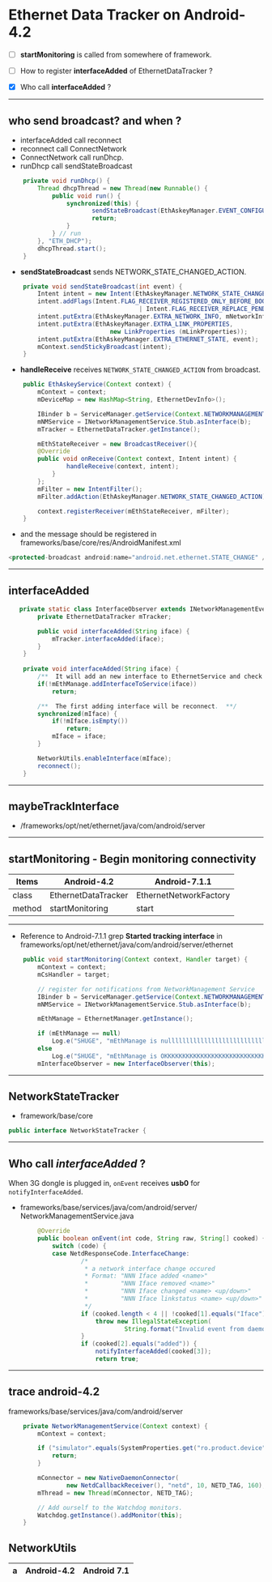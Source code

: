 # Ethernet Data Tracker on Android-4.2

- [ ] **startMonitoring** is called from somewhere of framework. 
- [ ] How to register **interfaceAdded** of EthernetDataTracker ?
- [x] Who call **interfaceAdded** ?


------------------------------------------
## who send broadcast? and when ?

* interfaceAdded call reconnect
* reconnect call ConnectNetwork
* ConnectNetwork call runDhcp.
* runDhcp call sendStateBroadcast
```java
    private void runDhcp() {
        Thread dhcpThread = new Thread(new Runnable() {
            public void run() {
                synchronized(this) {
                       sendStateBroadcast(EthAskeyManager.EVENT_CONFIGURATION_SUCCEEDED);
                       return;
                }
            } // run
        }, "ETH_DHCP");
        dhcpThread.start();
    }
```

* **sendStateBroadcast** sends NETWORK_STATE_CHANGED_ACTION.
```java
    private void sendStateBroadcast(int event) {
        Intent intent = new Intent(EthAskeyManager.NETWORK_STATE_CHANGED_ACTION);
        intent.addFlags(Intent.FLAG_RECEIVER_REGISTERED_ONLY_BEFORE_BOOT
                                    | Intent.FLAG_RECEIVER_REPLACE_PENDING);
        intent.putExtra(EthAskeyManager.EXTRA_NETWORK_INFO, mNetworkInfo);
        intent.putExtra(EthAskeyManager.EXTRA_LINK_PROPERTIES,
                            new LinkProperties (mLinkProperties));
        intent.putExtra(EthAskeyManager.EXTRA_ETHERNET_STATE, event);
        mContext.sendStickyBroadcast(intent);
    }
```

* **handleReceive** receives `NETWORK_STATE_CHANGED_ACTION` from broadcast.
```java
    public EthAskeyService(Context context) {
        mContext = context;
        mDeviceMap = new HashMap<String, EthernetDevInfo>();

        IBinder b = ServiceManager.getService(Context.NETWORKMANAGEMENT_SERVICE);
        mNMService = INetworkManagementService.Stub.asInterface(b);
        mTracker = EthernetDataTracker.getInstance();

        mEthStateReceiver = new BroadcastReceiver(){
        @Override
        public void onReceive(Context context, Intent intent) {
                handleReceive(context, intent);
            }
        };
        mFilter = new IntentFilter();
        mFilter.addAction(EthAskeyManager.NETWORK_STATE_CHANGED_ACTION);

        context.registerReceiver(mEthStateReceiver, mFilter);
    }
```
* and the message should be registered in
frameworks/base/core/res/AndroidManifest.xml
```java
<protected-broadcast android:name="android.net.ethernet.STATE_CHANGE" />
```









------------------------------------------
## interfaceAdded

```java
   private static class InterfaceObserver extends INetworkManagementEventObserver.Stub {
        private EthernetDataTracker mTracker;

        public void interfaceAdded(String iface) {
            mTracker.interfaceAdded(iface);
        }
    }
    
    private void interfaceAdded(String iface) {
        /**  It will add an new interface to EthernetService and check it.  **/
        if(!mEthManage.addInterfaceToService(iface))
            return;

        /**  The first adding interface will be reconnect.  **/
        synchronized(mIface) {
            if(!mIface.isEmpty())
                return;
            mIface = iface;
        }

        NetworkUtils.enableInterface(mIface);
        reconnect();
    }

```



------------------------------------------
## maybeTrackInterface
* /frameworks/opt/net/ethernet/java/com/android/server





------------------------------------------
## startMonitoring - Begin monitoring connectivity

Items | Android-4.2  | Android-7.1.1
----- | -------------------- | --------------
class | EthernetDataTracker | EthernetNetworkFactory
method | startMonitoring | start



------------------------------------------
* Reference to Android-7.1.1
grep **Started tracking interface** in
frameworks/opt/net/ethernet/java/com/android/server/ethernet


```java
    public void startMonitoring(Context context, Handler target) {
        mContext = context;
        mCsHandler = target;

        // register for notifications from NetworkManagement Service
        IBinder b = ServiceManager.getService(Context.NETWORKMANAGEMENT_SERVICE);
        mNMService = INetworkManagementService.Stub.asInterface(b);

        mEthManage = EthernetManager.getInstance();

        if (mEthManage == null)
            Log.e("SHUGE", "mEthManage is nulllllllllllllllllllllllllllllllllllll");
        else
            Log.e("SHUGE", "mEthManage is OKKKKKKKKKKKKKKKKKKKKKKKKKKKKKKKKKKKKKKK");
        mInterfaceObserver = new InterfaceObserver(this);
```


------------------------------------
## NetworkStateTracker
* framework/base/core

```java
public interface NetworkStateTracker {
```



------------------------------------

## Who call *interfaceAdded* ?
When 3G dongle is plugged in,
`onEvent` receives **usb0** for `notifyInterfaceAdded`.

* frameworks/base/services/java/com/android/server/
NetworkManagementService.java

```java
        @Override
        public boolean onEvent(int code, String raw, String[] cooked) {
            switch (code) {
            case NetdResponseCode.InterfaceChange:
                    /*
                     * a network interface change occured
                     * Format: "NNN Iface added <name>"
                     *         "NNN Iface removed <name>"
                     *         "NNN Iface changed <name> <up/down>"
                     *         "NNN Iface linkstatus <name> <up/down>"
                     */
                    if (cooked.length < 4 || !cooked[1].equals("Iface")) {
                        throw new IllegalStateException(
                                String.format("Invalid event from daemon (%s)", raw));
                    }
                    if (cooked[2].equals("added")) {
                        notifyInterfaceAdded(cooked[3]);
                        return true;
```

----------------------------------------------
## trace android-4.2

frameworks/base/services/java/com/android/server
```java
    private NetworkManagementService(Context context) {
        mContext = context;

        if ("simulator".equals(SystemProperties.get("ro.product.device"))) {
            return;
        }

        mConnector = new NativeDaemonConnector(
                new NetdCallbackReceiver(), "netd", 10, NETD_TAG, 160);
        mThread = new Thread(mConnector, NETD_TAG);

        // Add ourself to the Watchdog monitors.
        Watchdog.getInstance().addMonitor(this);
    }
```



## NetworkUtils

a| Android-4.2 | Android 7.1
----|---------------|----------
